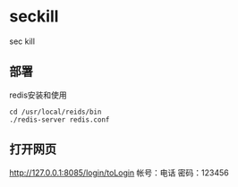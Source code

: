 # seckill
sec kill

## 部署
redis安装和使用
```
cd /usr/local/reids/bin
./redis-server redis.conf
```
## 打开网页
http://127.0.0.1:8085/login/toLogin
帐号：电话
密码：123456
